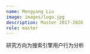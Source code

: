 ```yaml
---
name: Mengyang Liu
image: images/logo.jpg
description: Master 2017-2020
role: master
---
```


研究方向为搜索引擎用户行为分析